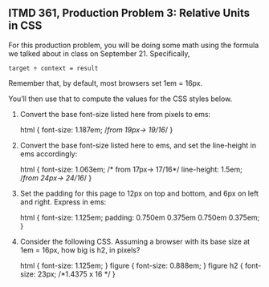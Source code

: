 ## ITMD 361, Production Problem 3: Relative Units in CSS

For this production problem, you will be doing some math using the formula we talked about in class
on September 21. Specifically,

    target ÷ context = result

Remember that, by default, most browsers set 1em = 16px.

You’ll then use that to compute the values for the CSS styles below.

1. Convert the base font-size listed here from pixels to ems:

      html {
        font-size: 1.187em; /*from 19px-> 19/16*/
      }

2.  Convert the base font-size listed here to ems, and set the line-height in ems accordingly:

      html {
        font-size: 1.063em; /* from 17px-> 17/16*/
        line-height: 1.5em; /*from 24px-> 24/16*/
      }

3. Set the padding for this page to 12px on top and bottom, and 6px on left and right. Express in
ems:

      html {
        font-size: 1.125em;
        padding: 0.750em 0.375em 0.750em 0.375em;
      }

4. Consider the following CSS. Assuming a browser with its base size at 1em = 16px, how big is h2,
in pixels?

      html {
        font-size: 1.125em;
      }
      figure {
        font-size: 0.888em;
      }
      figure h2 {
        font-size: 23px; /*1.4375 x 16 */
      }
